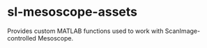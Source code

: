 # sl-mesoscope-assets
Provides custom MATLAB functions used to work with ScanImage-controlled Mesoscope.
